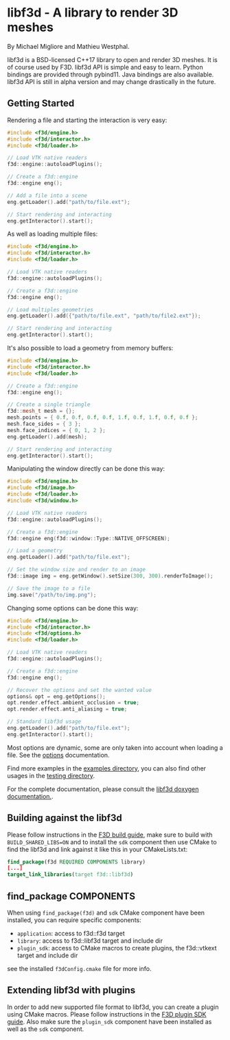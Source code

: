 # libf3d - A library to render 3D meshes

By Michael Migliore and Mathieu Westphal.

libf3d is a BSD-licensed C++17 library to open and render 3D meshes. It is of course used by F3D.
libf3d API is simple and easy to learn. Python bindings are provided through pybind11. Java bindings are also available.
libf3d API is still in alpha version and may change drastically in the future.

## Getting Started

Rendering a file and starting the interaction is very easy:

```cpp
#include <f3d/engine.h>
#include <f3d/interactor.h>
#include <f3d/loader.h>

// Load VTK native readers
f3d::engine::autoloadPlugins();

// Create a f3d::engine
f3d::engine eng();

// Add a file into a scene
eng.getLoader().add("path/to/file.ext");

// Start rendering and interacting
eng.getInteractor().start();
```

As well as loading multiple files:

```cpp
#include <f3d/engine.h>
#include <f3d/interactor.h>
#include <f3d/loader.h>

// Load VTK native readers
f3d::engine::autoloadPlugins();

// Create a f3d::engine
f3d::engine eng();

// Load multiples geometries
eng.getLoader().add({"path/to/file.ext", "path/to/file2.ext"});

// Start rendering and interacting
eng.getInteractor().start();
```

It's also possible to load a geometry from memory buffers:

```cpp
#include <f3d/engine.h>
#include <f3d/interactor.h>
#include <f3d/loader.h>

// Create a f3d::engine
f3d::engine eng();

// Create a single triangle
f3d::mesh_t mesh = {};
mesh.points = { 0.f, 0.f, 0.f, 0.f, 1.f, 0.f, 1.f, 0.f, 0.f };
mesh.face_sides = { 3 };
mesh.face_indices = { 0, 1, 2 };
eng.getLoader().add(mesh);

// Start rendering and interacting
eng.getInteractor().start();
```

Manipulating the window directly can be done this way:

```cpp
#include <f3d/engine.h>
#include <f3d/image.h>
#include <f3d/loader.h>
#include <f3d/window.h>

// Load VTK native readers
f3d::engine::autoloadPlugins();

// Create a f3d::engine
f3d::engine eng(f3d::window::Type::NATIVE_OFFSCREEN);

// Load a geometry
eng.getLoader().add("path/to/file.ext");

// Set the window size and render to an image
f3d::image img = eng.getWindow().setSize(300, 300).renderToImage();

// Save the image to a file
img.save("/path/to/img.png");
```

Changing some options can be done this way:

```cpp
#include <f3d/engine.h>
#include <f3d/interactor.h>
#include <f3d/options.h>
#include <f3d/loader.h>

// Load VTK native readers
f3d::engine::autoloadPlugins();

// Create a f3d::engine
f3d::engine eng();

// Recover the options and set the wanted value
options& opt = eng.getOptions();
opt.render.effect.ambient_occlusion = true;
opt.render.effect.anti_aliasing = true;

// Standard libf3d usage
eng.getLoader().add("path/to/file.ext");
eng.getInteractor().start();
```
Most options are dynamic, some are only taken into account when loading a file. See the [options](OPTIONS.md) documentation.

Find more examples in the [examples directory](https://github.com/f3d-app/f3d/tree/master/examples),
you can also find other usages in the [testing directory](https://github.com/f3d-app/f3d/tree/master/library/testing).

For the complete documentation, please consult the [libf3d doxygen documentation.](https://f3d.app/doc/libf3d/doxygen/).

## Building against the libf3d

Please follow instructions in the [F3D build guide](../dev/BUILD.md), make sure to build with `BUILD_SHARED_LIBS=ON` and to install the `sdk` component then use CMake to find the libf3d
and link against it like this in your CMakeLists.txt:

```cmake
find_package(f3d REQUIRED COMPONENTS library)
[...]
target_link_libraries(target f3d::libf3d)
```

## find_package COMPONENTS

When using `find_package(f3d)` and `sdk` CMake component have been installed, you can require specific components:
 - `application`: access to f3d::f3d target
 - `library`: access to f3d::libf3d target and include dir
 - `plugin_sdk`: access to CMake macros to create plugins, the f3d::vtkext target and include dir

see the installed `f3dConfig.cmake` file for more info.

## Extending libf3d with plugins

In order to add new supported file format to libf3d, you can create a plugin using CMake macros. Please follow instructions in the [F3D plugin SDK guide](PLUGINS.md).
Also make sure the `plugin_sdk` component have been installed as well as the `sdk` component.
